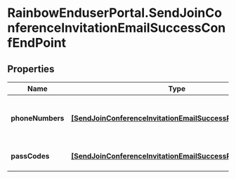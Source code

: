 # RainbowEnduserPortal.SendJoinConferenceInvitationEmailSuccessConfEndPoint

## Properties

Name | Type | Description | Notes
------------ | ------------- | ------------- | -------------
**phoneNumbers** | [**[SendJoinConferenceInvitationEmailSuccessPhoneNumbers]**](SendJoinConferenceInvitationEmailSuccessPhoneNumbers.md) | List of conference&#39;s phoneNumbers available for dial-in | 
**passCodes** | [**[SendJoinConferenceInvitationEmailSuccessPassCodes]**](SendJoinConferenceInvitationEmailSuccessPassCodes.md) | List of conference&#39;s pass codes | 


